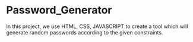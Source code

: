 # Password_Generator
In this project, we use HTML, CSS, JAVASCRIPT to create a tool which will generate random passwords according to the given constraints.
